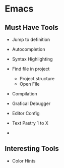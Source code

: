 # Emacs

## Must Have Tools

- Jump to definition
- Autocompletion 
- Syntax Highlighting
- Find file in project
	- Project structure
	- Open File
- Compilation
- Grafical Debugger

- Editor Config
- Text Pastry 1 to X

- 

## Interesting Tools

- Color Hints
